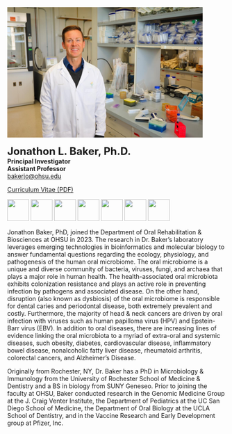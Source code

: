 <img src="/assets/images/homepage-general/baker-labcoat.JPG" width="450" height="300" style="display: inline; margin: auto;" />

<br/>

<span style="font-size:24px; font-weight: bold;">Jonathon L. Baker, Ph.D.</span>  
**Principal Investigator**  
**Assistant Professor**  
[bakerjo@ohsu.edu](mailto:bakerjo@ohsu.edu)  

<a id="raw-url" href="https://raw.githubusercontent.com/jonbakerlab/jonbakerlab.github.io/master/publication-pdfs/Jonathon-Baker-Web-CV.pdf">Curriculum Vitae (PDF)</a>  

<a href="https://www.linkedin.com/in/jonathon-l-baker-ph-d-a97b68b5"><img src="https://raw.githubusercontent.com/FortAwesome/Font-Awesome/6.x/svgs/brands/linkedin.svg" width="50" height="50"></a> <a href="https://www.instagram.com/jonbakerlab"><img src="https://raw.githubusercontent.com/FortAwesome/Font-Awesome/6.x/svgs/brands/square-instagram.svg" width="50" height="50"></a> <a href="https://www.github.com/jonbakerlab"><img src="https://raw.githubusercontent.com/FortAwesome/Font-Awesome/6.x/svgs/brands/square-github.svg" width="50" height="50"></a> <a href="https://www.twitter.com/jonbakerlab"><img src="https://raw.githubusercontent.com/FortAwesome/Font-Awesome/6.x/svgs/brands/square-x-twitter.svg" width="50" height="50"></a> <a href="https://www.researchgate.net/profile/Jonathon-Baker"><img src="https://raw.githubusercontent.com/FortAwesome/Font-Awesome/6.x/svgs/brands/researchgate.svg" width="50" height="50"></a> <a href="https://orcid.org/0000-0001-5378-322X"><img src="https://raw.githubusercontent.com/FortAwesome/Font-Awesome/6.x/svgs/brands/orcid.svg" width="50" height="50"></a> <a href="https://scholar.google.com/citations?user=MDU_zwkAAAAJ&hl=en&oi=ao"><img src="https://raw.githubusercontent.com/FortAwesome/Font-Awesome/6.x/svgs/brands/google-scholar.svg" width="50" height="50"></a> 


Jonathon Baker, PhD, joined the Department of Oral Rehabilitation & Biosciences at OHSU in 2023. The research in Dr. Baker’s laboratory leverages emerging technologies in bioinformatics and molecular biology to answer fundamental questions regarding the ecology, physiology, and pathogenesis of the human oral microbiome.  The oral microbiome is a unique and diverse community of bacteria, viruses, fungi, and archaea that plays a major role in human health.  The health-associated oral microbiota exhibits colonization resistance and plays an active role in preventing infection by pathogens and associated disease. On the other hand, disruption (also known as dysbiosis) of the oral microbiome is responsible for dental caries and periodontal disease, both extremely prevalent and costly.  Furthermore, the majority of head & neck cancers are driven by oral infection with viruses such as human papilloma virus (HPV) and Epstein-Barr virus (EBV).  In addition to oral diseases, there are increasing lines of evidence linking the oral microbiota to a myriad of extra-oral and systemic diseases, such obesity, diabetes, cardiovascular disease, inflammatory bowel disease, nonalcoholic fatty liver disease, rheumatoid arthritis, colorectal cancers, and Alzheimer’s Disease. 

Originally from Rochester, NY, Dr. Baker has a PhD in Microbiology & Immunology from the University of Rochester School of Medicine & Dentistry and a BS in biology from SUNY Geneseo. Prior to joining the faculty at OHSU, Baker conducted research in the Genomic Medicine Group at the J. Craig Venter Institute, the Department of Pediatrics at the UC San Diego School of Medicine, the Department of Oral Biology at the UCLA School of Dentistry, and in the Vaccine Research and Early Development group at Pfizer, Inc.
